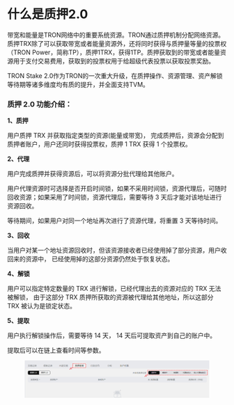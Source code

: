 # 什么是质押2.0

带宽和能量是TRON网络中的重要系统资源。TRON通过质押机制分配网络资源。质押TRX除了可以获取带宽或者能量资源外，还将同时获得与质押量等量的投票权（TRON Power，简称TP），质押1TRX，获得1TP。质押获取到的带宽或者能量资源用于支付交易费用，获取到的投票权用于给超级代表投票以获取投票奖励。

TRON Stake 2.0作为TRON的一次重大升级，在质押操作、资源管理、资产解锁等待期等诸多维度均有质的提升，并全面支持TVM。

### **质押 2.0 功能介绍：** <a href="#1" id="1"></a>

**1、质押**

用户质押 TRX 并获取指定类型的资源(能量或带宽)， 完成质押后，资源会分配到质押者账户，用户还同时获得投票权，质押 1 TRX 获得 1 个投票权。

**2、代理**

用户完成质押并获得资源后，可以将资源分批代理给其他账户。

用户代理资源时可选择是否开启时间锁，如果不采用时间锁，资源代理后，可随时回收资源；如果采用了时间锁，资源代理后，需要等待 3 天后才能对该地址进行资源回收。

等待期间，如果用户对同一个地址再次进行了资源代理，将重置 3 天等待时间。

**3、回收**

当用户对某一个地址资源回收时，但该资源接收者已经使用掉了部分资源，用户收回来的资源中， 已经使用掉的这部分资源仍然处于恢复状态。

**4、解锁**

用户可以指定特定数量的 TRX 进行解锁，已经代理出去的资源对应的 TRX 无法被解锁， 由于这部分 TRX 质押所获取的资源被代理给其他地址，所以这部分 TRX 被认为是锁定状态。

**5、提取**

用户执行解锁操作后，需要等待 14 天， 14 天后可提取资产到自己的账户中。

提取后可以在链上查看时间等参数。

<figure><img src="../../.gitbook/assets/image.png" alt=""><figcaption></figcaption></figure>
